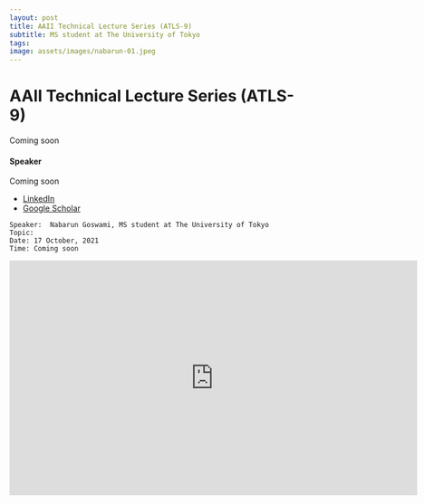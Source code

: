 ```yaml
---
layout: post
title: AAII Technical Lecture Series (ATLS-9)
subtitle: MS student at The University of Tokyo
tags: 
image: assets/images/nabarun-01.jpeg
---
```


# AAII Technical Lecture Series (ATLS-9)

Coming soon

#### Speaker
Coming soon

- [LinkedIn](https://www.linkedin.com/in/nabarun-goswami-28728759/)
- [Google Scholar](https://scholar.google.co.in/citations?user=aAXb4v4AAAAJ&hl=en)

```
Speaker:  Nabarun Goswami, MS student at The University of Tokyo
Topic:  
Date: 17 October, 2021
Time: Coming soon
```

<iframe width="720" height="415" src="https://www.youtube.com/watch?v=s-flHRDVVj4" title="YouTube video player" frameborder="0" allow="accelerometer; autoplay; clipboard-write; encrypted-media; gyroscope; picture-in-picture" allowfullscreen></iframe>
